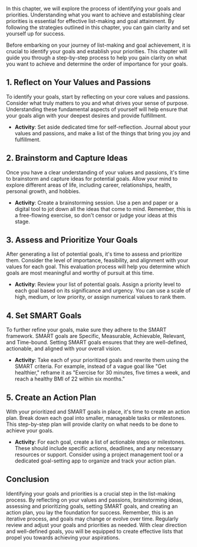 
In this chapter, we will explore the process of identifying your goals and priorities. Understanding what you want to achieve and establishing clear priorities is essential for effective list-making and goal attainment. By following the strategies outlined in this chapter, you can gain clarity and set yourself up for success.

Before embarking on your journey of list-making and goal achievement, it is crucial to identify your goals and establish your priorities. This chapter will guide you through a step-by-step process to help you gain clarity on what you want to achieve and determine the order of importance for your goals.

1\. Reflect on Your Values and Passions
--------------------------------------

To identify your goals, start by reflecting on your core values and passions. Consider what truly matters to you and what drives your sense of purpose. Understanding these fundamental aspects of yourself will help ensure that your goals align with your deepest desires and provide fulfillment.

* **Activity**: Set aside dedicated time for self-reflection. Journal about your values and passions, and make a list of the things that bring you joy and fulfillment.

2\. Brainstorm and Capture Ideas
-------------------------------

Once you have a clear understanding of your values and passions, it's time to brainstorm and capture ideas for potential goals. Allow your mind to explore different areas of life, including career, relationships, health, personal growth, and hobbies.

* **Activity**: Create a brainstorming session. Use a pen and paper or a digital tool to jot down all the ideas that come to mind. Remember, this is a free-flowing exercise, so don't censor or judge your ideas at this stage.

3\. Assess and Prioritize Your Goals
-----------------------------------

After generating a list of potential goals, it's time to assess and prioritize them. Consider the level of importance, feasibility, and alignment with your values for each goal. This evaluation process will help you determine which goals are most meaningful and worthy of pursuit at this time.

* **Activity**: Review your list of potential goals. Assign a priority level to each goal based on its significance and urgency. You can use a scale of high, medium, or low priority, or assign numerical values to rank them.

4\. Set SMART Goals
------------------

To further refine your goals, make sure they adhere to the SMART framework. SMART goals are Specific, Measurable, Achievable, Relevant, and Time-bound. Setting SMART goals ensures that they are well-defined, actionable, and aligned with your overall vision.

* **Activity**: Take each of your prioritized goals and rewrite them using the SMART criteria. For example, instead of a vague goal like "Get healthier," reframe it as "Exercise for 30 minutes, five times a week, and reach a healthy BMI of 22 within six months."

5\. Create an Action Plan
------------------------

With your prioritized and SMART goals in place, it's time to create an action plan. Break down each goal into smaller, manageable tasks or milestones. This step-by-step plan will provide clarity on what needs to be done to achieve your goals.

* **Activity**: For each goal, create a list of actionable steps or milestones. These should include specific actions, deadlines, and any necessary resources or support. Consider using a project management tool or a dedicated goal-setting app to organize and track your action plan.

Conclusion
----------

Identifying your goals and priorities is a crucial step in the list-making process. By reflecting on your values and passions, brainstorming ideas, assessing and prioritizing goals, setting SMART goals, and creating an action plan, you lay the foundation for success. Remember, this is an iterative process, and goals may change or evolve over time. Regularly review and adjust your goals and priorities as needed. With clear direction and well-defined goals, you will be equipped to create effective lists that propel you towards achieving your aspirations.

